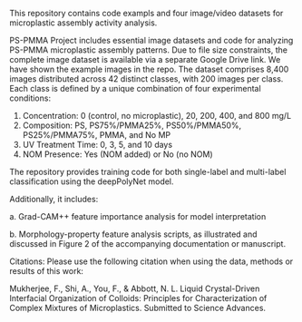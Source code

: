 This repository contains code exampls and four image/video datasets for microplastic assembly activity analysis.

PS-PMMA Project includes essential image datasets and code for analyzing PS-PMMA microplastic assembly patterns. Due to file size constraints, the complete image dataset is available via a separate Google Drive link. We have shown the example images in the repo. The dataset comprises 8,400 images distributed across 42 distinct classes, with 200 images per class. Each class is defined by a unique combination of four experimental conditions:

1. Concentration: 0 (control, no microplastic), 20, 200, 400, and 800 mg/L
2. Composition: PS, PS75%/PMMA25%, PS50%/PMMA50%, PS25%/PMMA75%, PMMA, and No MP
3. UV Treatment Time: 0, 3, 5, and 10 days
4. NOM Presence: Yes (NOM added) or No (no NOM)

The repository provides training code for both single-label and multi-label classification using the deepPolyNet model.

Additionally, it includes:

a. Grad-CAM++ feature importance analysis for model interpretation

b. Morphology-property feature analysis scripts, as illustrated and discussed in Figure 2 of the accompanying documentation or manuscript.


Citations: Please use the following citation when using the data, methods or results of this work:

Mukherjee, F., Shi, A., You, F., & Abbott, N. L. Liquid Crystal-Driven Interfacial Organization of Colloids: Principles for Characterization of Complex Mixtures of Microplastics. Submitted to Science Advances.
